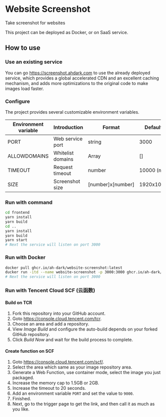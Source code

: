 # Website Screenshot
Take screenshot for websites

This project can be deployed as Docker, or on SaaS service.

## How to use

### Use an existing service

You can go <https://screenshot.ahdark.com> to use the already deployed service, which provides a global accelerated CDN and an excellent caching mechanism, and adds more optimizations to the original code to make images load faster.

### Configure

The project provides several customizable environment variables.

| Environment variable | Introduction      | Format            | Default    |
|----------------------|-------------------|-------------------|------------|
| PORT                 | Web service port  | string            | 3000       |
| ALLOWDOMAINS         | Whitelist domains | Array<string>     | []         |
| TIMEOUT              | Request timeout   | number            | 10000 (ms) |
| SIZE                 | Screenshot size   | [number]x[number] | 1920x1080  |

### Run with command

```bash
cd frontend
yarn install
yarn build
cd ..
yarn install
yarn build
yarn start
# Next the service will listen on port 3000
```

### Run with Docker

```bash
docker pull ghcr.io/ah-dark/website-screenshot:latest
ducker run -itd --name website-screenshot -p 3000:3000 ghcr.io/ah-dark/website-screenshot:latest
# Next the service will listen on port 3000
```

### Run with Tencent Cloud SCF (云函数)

#### Build on TCR

1. Fork this repository into your GitHub account.
2. Goto <https://console.cloud.tencent.com/tcr>.
3. Choose an area and add a repository.
4. View _Image Build_ and configure the auto-build depends on your forked GitHub repository.
5. Click _Build Now_ and wait for the build process to complete.

#### Create function on SCF

1. Goto <https://console.cloud.tencent.com/scf/>.
2. Select the area which same as your image repository area.
3. Generate a Web Function, use container mode, select the image you just packaged.
4. Increase the memory cap to 1.5GB or 2GB.
5. Increase the timeout to 20 seconds.
6. Add an environment variable `PORT` and set the value to `9000`.
7. Finished.
8. Next, go to the trigger page to get the link, and then call it as much as you like.
